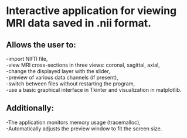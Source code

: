 # Interactive application for viewing MRI data saved in .nii format.

## Allows the user to:
-import NIfTI file, <br />
-view MRI cross-sections in three views: coronal, sagittal, axial, <br />
-change the displayed layer with the slider, <br />
-preview of various data channels (if present), <br />
-switch between files without restarting the program, <br />
-use a basic graphical interface in Tkinter and visualization in matplotlib. <br />

## Additionally:
-The application monitors memory usage (tracemalloc), <br />
-Automatically adjusts the preview window to fit the screen size.
